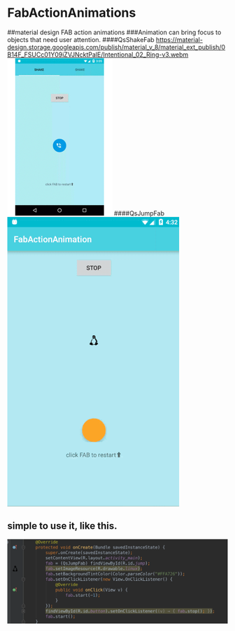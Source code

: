 # FabActionAnimations
##material design FAB action animations
###Animation can bring focus to objects that need user attention.
####QsShakeFab
https://material-design.storage.googleapis.com/publish/material_v_8/material_ext_publish/0B14F_FSUCc01Y09iZVJNcktPalE/Intentional_02_Ring-v3.webm
![](img/qsshake.gif)
####QsJumpFab
![](img/qsjump.gif)

## simple to use it, like this.
![](img/simpleuse.png)
